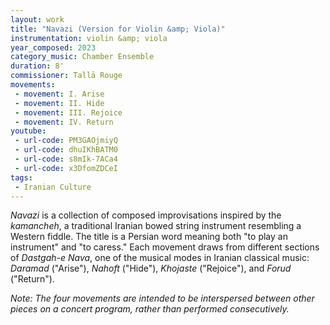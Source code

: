 ```yaml
---
layout: work
title: "Navazi (Version for Violin &amp; Viola)"
instrumentation: violin &amp; viola
year_composed: 2023
category_music: Chamber Ensemble
duration: 8'
commissioner: Tallā Rouge
movements:
 - movement: I. Arise
 - movement: II. Hide
 - movement: III. Rejoice
 - movement: IV. Return
youtube:
 - url-code: PM3GAOjmiyQ
 - url-code: dhuIKhBATM0
 - url-code: s8mIk-7ACa4
 - url-code: x3DfomZDCeI
tags: 
 - Iranian Culture
---
```


_Navazi_ is a collection of composed improvisations inspired by the _kamancheh_, a traditional Iranian bowed string instrument resembling a Western fiddle. The title is a Persian word meaning both "to play an instrument" and "to caress." Each movement draws from different sections of _Dastgah-e Nava_, one of the musical modes in Iranian classical music: _Daramad_ ("Arise"), _Nahoft_ ("Hide"), _Khojaste_ ("Rejoice"), and _Forud_ ("Return").

_Note: The four movements are intended to be interspersed between other pieces on a concert program, rather than performed consecutively._